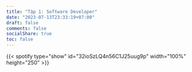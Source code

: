 ```yaml
---
title: "Tập 1: Software Developer"
date: "2023-07-13T23:33:19+07:00"
draft: false
comments: false
socialShare: true
toc: false
---
```


{{< spotify type="show" id="32ioSzLQ4n56C1J25uug9p" width="100%" height="250" >}}
